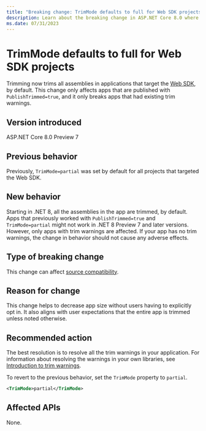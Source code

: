 ```yaml
---
title: "Breaking change: TrimMode defaults to full for Web SDK projects"
description: Learn about the breaking change in ASP.NET Core 8.0 where 'TrimMode' defaults to 'full' for Web SDK projects.
ms.date: 07/31/2023
---
```

# TrimMode defaults to full for Web SDK projects

Trimming now trims all assemblies in applications that target the [Web SDK](/aspnet/core/razor-pages/web-sdk), by default. This change only affects apps that are published with `PublishTrimmed=true`, and it only breaks apps that had existing trim warnings.

## Version introduced

ASP.NET Core 8.0 Preview 7

## Previous behavior

Previously, `TrimMode=partial` was set by default for all projects that targeted the Web SDK.

## New behavior

Starting in .NET 8, all the assemblies in the app are trimmed, by default. Apps that previously worked with `PublishTrimmed=true` and `TrimMode=partial` might not work in .NET 8 Preview 7 and later versions. However, only apps with trim warnings are affected. If your app has no trim warnings, the change in behavior should not cause any adverse effects.

## Type of breaking change

This change can affect [source compatibility](../../categories.md#source-compatibility).

## Reason for change

This change helps to decrease app size without users having to explicitly opt in. It also aligns with user expectations that the entire app is trimmed unless noted otherwise.

## Recommended action

The best resolution is to resolve all the trim warnings in your application. For information about resolving the warnings in your own libraries, see [Introduction to trim warnings](../../../deploying/trimming/fixing-warnings.md).

To revert to the previous behavior, set the `TrimMode` property to `partial`.

```xml
<TrimMode>partial</TrimMode>
```

## Affected APIs

None.
